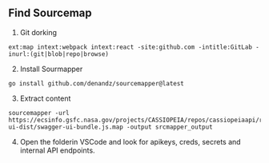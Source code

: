 Find Sourcemap 
---

1. Git dorking

```
ext:map intext:webpack intext:react -site:github.com -intitle:GitLab -inurl:(git|blob|repo|browse)
```

2. Install Sourmapper

```
go install github.com/denandz/sourcemapper@latest
```

3. Extract content

```
sourcemapper -url https://ecsinfo.gsfc.nasa.gov/projects/CASSIOPEIA/repos/cassiopeiaapi/raw/node_modules/swagger-ui-dist/swagger-ui-bundle.js.map -output srcmapper_output
```

4. Open the folderin VSCode and look for apikeys, creds, secrets and internal API endpoints. 
